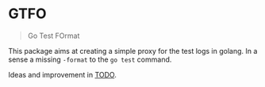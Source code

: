 GTFO
====

> Go Test FOrmat

This package aims at creating a simple proxy for the test logs in golang. In a
sense a missing `-format` to the `go test` command.

Ideas and improvement in [TODO](./TODO.md).
